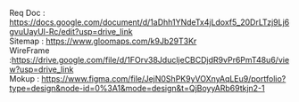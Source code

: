Req Doc : https://docs.google.com/document/d/1aDhh1YNdeTx4jLdoxf5_20DrLTzj9Lj6gvuUayUl-Rc/edit?usp=drive_link
<br>Sitemap : https://www.gloomaps.com/k9Jb29T3Kr
<br>WireFrame :https://drive.google.com/file/d/1FOrv38JducljeCBCDjdR9vPr6PmT48u6/view?usp=drive_link
<br>Mokup : https://www.figma.com/file/JejN0ShPK9yVOXnyAqLEu9/portfolio?type=design&node-id=0%3A1&mode=design&t=QjBoyyARb69tkjn2-1
